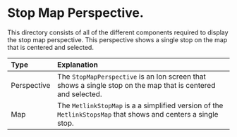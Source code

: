 # Stop Map Perspective.

This directory consists of all of the different components required to
display the stop map perspective. This perspective shows a single stop
on the map that is centered and selected.

| Type        | Explanation                                                                                                                   |
|:------------|:------------------------------------------------------------------------------------------------------------------------------|
| Perspective | The `StopMapPerspective` is an Ion screen that shows a single stop on the map that is centered and selected. |
| Map         | The `MetlinkStopMap` is a a simplified version of the `MetlinkStopsMap` that shows and centers a single stop.                 |

